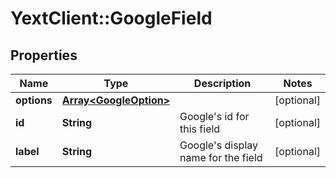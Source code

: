 # YextClient::GoogleField

## Properties
Name | Type | Description | Notes
------------ | ------------- | ------------- | -------------
**options** | [**Array&lt;GoogleOption&gt;**](GoogleOption.md) |  | [optional] 
**id** | **String** | Google&#39;s id for this field | [optional] 
**label** | **String** | Google&#39;s display name for the field | [optional] 


